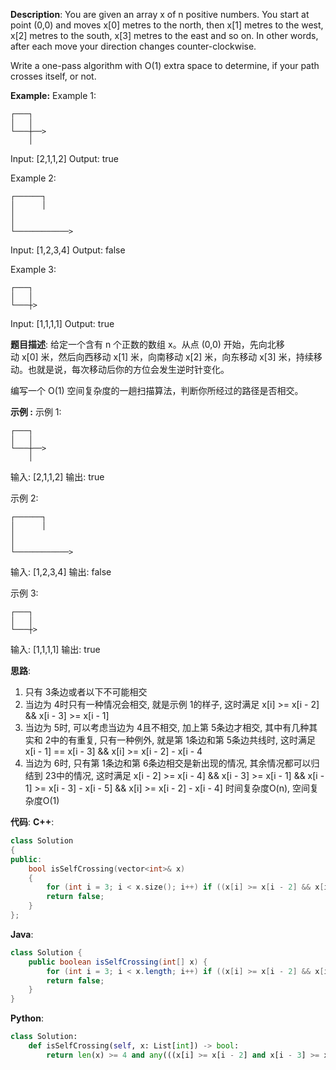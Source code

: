 __Description__:
You are given an array x of n positive numbers. You start at point (0,0) and moves x[0] metres to the north, then x[1] metres to the west, x[2] metres to the south, x[3] metres to the east and so on. In other words, after each move your direction changes counter-clockwise.

Write a one-pass algorithm with O(1) extra space to determine, if your path crosses itself, or not.

__Example:__
Example 1:
```
┌───┐
│   │
└───┼──>
    │
```
Input: [2,1,1,2]
Output: true

Example 2:
```
┌──────┐
│      │
│
│
└────────────>
```
Input: [1,2,3,4]
Output: false 

Example 3:
```
┌───┐
│   │
└───┼>
```
Input: [1,1,1,1]
Output: true 

__题目描述__:
给定一个含有 n 个正数的数组 x。从点 (0,0) 开始，先向北移动 x[0] 米，然后向西移动 x[1] 米，向南移动 x[2] 米，向东移动 x[3] 米，持续移动。也就是说，每次移动后你的方位会发生逆时针变化。

编写一个 O(1) 空间复杂度的一趟扫描算法，判断你所经过的路径是否相交。

__示例 :__
示例 1:
```
┌───┐
│   │
└───┼──>
    │
```
输入: [2,1,1,2]
输出: true 

示例 2:
```
┌──────┐
│      │
│
│
└────────────>
```
输入: [1,2,3,4]
输出: false 

示例 3:
```
┌───┐
│   │
└───┼>
```
输入: [1,1,1,1]
输出: true 

__思路__:
1. 只有 3条边或者以下不可能相交
2. 当边为 4时只有一种情况会相交, 就是示例 1的样子, 这时满足 x[i] >= x[i - 2] && x[i - 3] >= x[i - 1]
3. 当边为 5时, 可以考虑当边为 4且不相交, 加上第 5条边才相交, 其中有几种其实和 2中的有重复, 只有一种例外, 就是第 1条边和第 5条边共线时, 这时满足  x[i - 1] == x[i - 3] && x[i] >= x[i - 2] - x[i - 4
4. 当边为 6时, 只有第 1条边和第 6条边相交是新出现的情况, 其余情况都可以归结到 23中的情况, 这时满足 x[i - 2] >= x[i - 4] && x[i - 3] >= x[i - 1] && x[i - 1] >= x[i - 3] - x[i - 5] && x[i] >= x[i - 2] - x[i - 4]
时间复杂度O(n), 空间复杂度O(1)

__代码__:
__C++__:
```C++
class Solution 
{
public:
    bool isSelfCrossing(vector<int>& x) 
    {
        for (int i = 3; i < x.size(); i++) if ((x[i] >= x[i - 2] && x[i - 3] >= x[i - 1]) || (i >= 4 && x[i - 1] == x[i - 3] && x[i] >= x[i - 2] - x[i - 4]) || (i >= 5 && x[i - 2] >= x[i - 4] && x[i - 3] >= x[i - 1] && x[i - 1] >= x[i - 3] - x[i - 5] && x[i] >= x[i - 2] - x[i - 4])) return true;
        return false;
    }
};
```

__Java__:
```Java
class Solution {
    public boolean isSelfCrossing(int[] x) {
        for (int i = 3; i < x.length; i++) if ((x[i] >= x[i - 2] && x[i - 3] >= x[i - 1]) || (i >= 4 && x[i - 1] == x[i - 3] && x[i] >= x[i - 2] - x[i - 4]) || (i >= 5 && x[i - 2] >= x[i - 4] && x[i - 3] >= x[i - 1] && x[i - 1] >= x[i - 3] - x[i - 5] && x[i] >= x[i - 2] - x[i - 4])) return true;
        return false;
    }
}
```

__Python__:
```Python
class Solution:
    def isSelfCrossing(self, x: List[int]) -> bool:
        return len(x) >= 4 and any(((x[i] >= x[i - 2] and x[i - 3] >= x[i - 1]) or (i >= 4 and x[i - 1] == x[i - 3] and x[i] >= x[i - 2] - x[i - 4]) or (i >= 5 and x[i - 2] >= x[i - 4] and x[i - 3] >= x[i - 1] and x[i - 1] >= x[i - 3] - x[i - 5] and x[i] >= x[i - 2] - x[i - 4])) for i in range(3, len(x)))
```